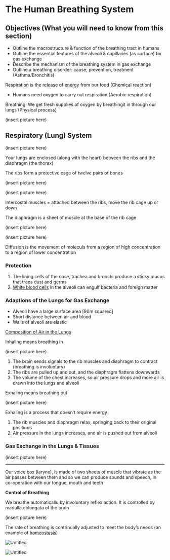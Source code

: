 # The Human Breathing System

## Objectives (What you will need to know from this section)

- Outline the macrostructure & function of the breathing tract in humans
- Outline the essential features of the alveoli & capillaries (as surface) for gas exchange
- Describe the mechanism of the breathing system in gas exchange
- Outline a breathing disorder: cause, prevention, treatment (Asthma/Bronchitis)

Respiration is the release of energy from our food (Chemical reaction)

- Humans need oxygen to carry out respiration (Aerobic respiration)

Breathing: We get fresh supplies of oxygen by breathingit in through our lungs (Physical process)

(insert picture here)

## Respiratory (Lung) System

(insert picture here)

Your lungs are enclosed (along with the heart) between the ribs and the diaphragm (the thorax)

The ribs form a protective cage of twelve pairs of bones

(insert picture here)

(insert picture here)

Intercostal muscles = attached between the ribs, move the rib cage up or down

The diaphragm is a sheet of muscle at the base of the rib cage

(insert picture here)

(insert picture here)

Diffusion is the movement of moleculs from a region of high concentration to a region of lower concentration

### Protection

1. The lining cells of the nose, trachea and bronchi produce a sticky mucus that traps dust and germs
2. [White blood cells](The%20Circul%20b5cc7.md) in the alveoli can engulf bacteria and foreign matter

### Adaptions of the Lungs for Gas Exchange

- Alveoli have a large surface area [90m squared]
- Short distance between air and blood
- Walls of alveoli are elastic

[Composition of Air in the Lungs](The%20Human%20%20e31d0/Compositio%2077a89.csv)

Inhaling means breathing in

(insert picture here)

1. The brain sends signals to the rib muscles and diaphragm to contract (breathing is involuntary)
2. The ribs are pulled up and out, and the diaphragm flattens downwards
3. The volume of the chest increases, so air pressure drops and more air is drawn into the lungs and alveoli

Exhaling means breathing out

(insert picture here)

Exhaling is a process that doesn’t require energy

1. The rib muscles and diaphragm relax, springing back to their original positions
2. Air pressure in the lungs increases, and air is pushed out from alveoli

### Gas Exchange in the Lungs & Tissues

(insert picture here)

---

Our voice box (larynx), is made of two sheets of muscle that vibrate as the air passes between them and so we can produce sounds and speech, in co-operation with our tongue, mouth and teeth

**Control of Breathing**

We breathe automaticallu by involuntary reflex action. It is controlled by madulla oblongata of the brain

(insert picture here)

The rate of breathing is contrinually adjusted to meet the body’s needs (an example of [homeostasis](Homeostasi%20fe226.md))

![Untitled](The%20Human%20%20e31d0/Untitled.png)

![Untitled](The%20Human%20%20e31d0/Untitled%201.png)
